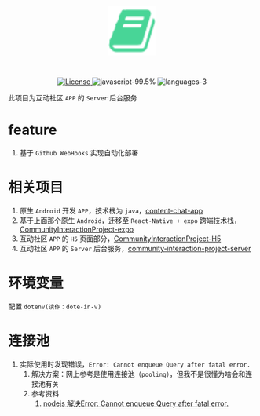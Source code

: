 <p align="center"><img alt="APP 图片" align="center" width="100px" height="100px" src="./doc/ic_book_128.svg"/></p><br />
<p align="center">
  <a href="https://baike.baidu.com/item/X%2FMIT%E8%AE%B8%E5%8F%AF%E5%8D%8F%E8%AE%AE/10136122?fr=aladdin">
    <img src="https://img.shields.io/github/license/pandoralink/CommunityInteractionProject-H5" alt="License">
  </a>
  <img src="https://img.shields.io/github/languages/top/pandoralink/community-interaction-project-server" alt="javascript-99.5%" />
  <img src="https://img.shields.io/github/languages/count/pandoralink/community-interaction-project-server" alt="languages-3">
</p>

此项目为互动社区 `APP` 的 `Server` 后台服务

# feature

1. 基于 `Github WebHooks` 实现自动化部署

# 相关项目

1. 原生 `Android` 开发 `APP`，技术栈为 `java`，[content-chat-app](https://github.com/pandoralink/content-chat-app)
2. 基于上面那个原生 `Android`，迁移至 `React-Native + expo`
   跨端技术栈，[CommunityInteractionProject-expo](https://github.com/pandoralink/CommunityInteractionProject-expo)
3. 互动社区 `APP` 的 `H5` 页面部分，[CommunityInteractionProject-H5](https://github.com/pandoralink/CommunityInteractionProject-H5)
4. 互动社区 `APP` 的 `Server` 后台服务，[community-interaction-project-server](https://github.com/pandoralink/community-interaction-project-server)

# 环境变量

配置 `dotenv(读作：dote-in-v)`

# 连接池

1. 实际使用时发现错误，`Error: Cannot enqueue Query after fatal error.`
   1. 解决方案：网上参考是使用连接池（`pooling`），但我不是很懂为啥会和连接池有关
   2. 参考资料
      1. [nodejs 解决Error: Cannot enqueue Query after fatal error.](https://www.winnerpm.work/edit/nodejs-%E8%A7%A3%E5%86%B3error-cannot-enqueue-query-after-fatal-error/)